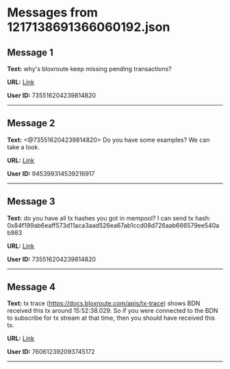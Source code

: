 # Messages from 1217138691366060192.json

## Message 1

**Text:** why's bloxroute keep missing pending transactions?

**URL:** [Link](https://discord.com/channels/638409433860407300/638409433860407302/1217138691366060192)

**User ID:** 735516204239814820

---

## Message 2

**Text:** <@735516204239814820> Do you have some examples? We can take a look.

**URL:** [Link](https://discord.com/channels/638409433860407300/638409433860407302/1217139523469709454)

**User ID:** 945399314539216917

---

## Message 3

**Text:** do you have all tx hashes you got in mempool? I can send tx hash: 0x84f199ab6eaff573d11aca3aad526ea67ab1ccd08d726aab666579ee540ab983

**URL:** [Link](https://discord.com/channels/638409433860407300/638409433860407302/1217139730265804851)

**User ID:** 735516204239814820

---

## Message 4

**Text:** tx trace (https://docs.bloxroute.com/apis/tx-trace) shows BDN received this tx around 15:52:38.029.
So if you were connected to the BDN to subscribe for tx stream at that time, then you should have received this tx.

**URL:** [Link](https://discord.com/channels/638409433860407300/638409433860407302/1217164689667260417)

**User ID:** 760612392093745172

---

